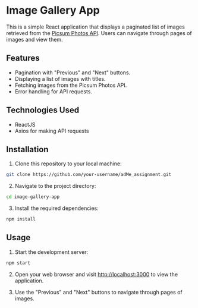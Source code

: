 # Image Gallery App

This is a simple React application that displays a paginated list of images retrieved from the [Picsum Photos API](https://picsum.photos/). Users can navigate through pages of images and view them.

## Features

- Pagination with "Previous" and "Next" buttons.
- Displaying a list of images with titles.
- Fetching images from the Picsum Photos API.
- Error handling for API requests.

## Technologies Used

- ReactJS
- Axios for making API requests

## Installation

1. Clone this repository to your local machine:

```bash
git clone https://github.com/your-username/adMe_assignment.git
```

2. Navigate to the project directory:

```bash
cd image-gallery-app
```

3. Install the required dependencies:

```bash
npm install
```

## Usage

1. Start the development server:

```bash
npm start
```

2. Open your web browser and visit [http://localhost:3000](http://localhost:3000) to view the application.

3. Use the "Previous" and "Next" buttons to navigate through pages of images.
